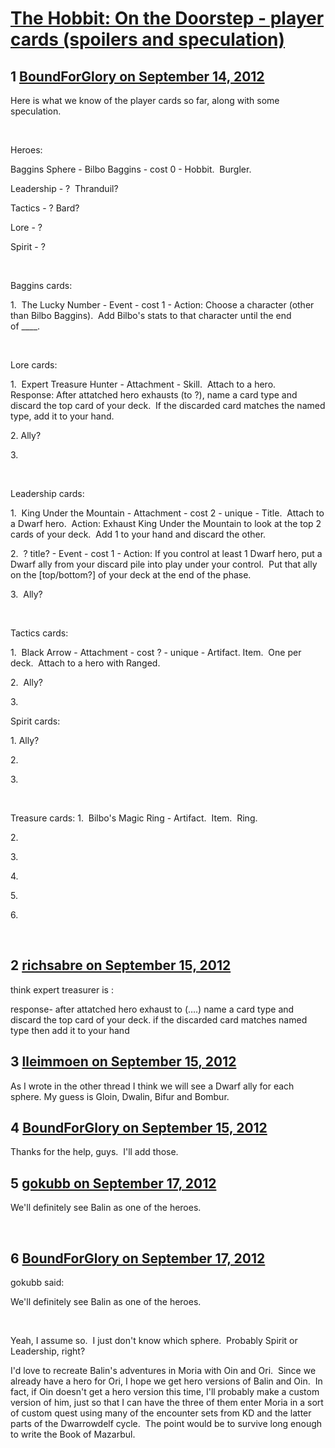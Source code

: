 # [The Hobbit: On the Doorstep - player cards (spoilers and speculation)](https://community.fantasyflightgames.com/topic/71021-the-hobbit-on-the-doorstep-player-cards-spoilers-and-speculation/)

## 1 [BoundForGlory on September 14, 2012](https://community.fantasyflightgames.com/topic/71021-the-hobbit-on-the-doorstep-player-cards-spoilers-and-speculation/?do=findComment&comment=693813)

Here is what we know of the player cards so far, along with some speculation.

 

Heroes:

Baggins Sphere - Bilbo Baggins - cost 0 - Hobbit.  Burgler.

Leadership - ?  Thranduil?

Tactics - ? Bard?

Lore - ?

Spirit - ?

 

Baggins cards:

1.  The Lucky Number - Event - cost 1 - Action: Choose a character (other than Bilbo Baggins).  Add Bilbo's stats to that character until the end of ____. 

 

Lore cards:

1.  Expert Treasure Hunter - Attachment - Skill.  Attach to a hero.  Response: After attatched hero exhausts (to ?), name a card type and discard the top card of your deck.  If the discarded card matches the named type, add it to your hand.

2. Ally?

3. 

 

Leadership cards:

1.  King Under the Mountain - Attachment - cost 2 - unique - Title.  Attach to a Dwarf hero.  Action: Exhaust King Under the Mountain to look at the top 2 cards of your deck.  Add 1 to your hand and discard the other.

2.  ? title? - Event - cost 1 - Action: If you control at least 1 Dwarf hero, put a Dwarf ally from your discard pile into play under your control.  Put that ally on the [top/bottom?] of your deck at the end of the phase.

3.  Ally?

 

Tactics cards:

1.  Black Arrow - Attachment - cost ? - unique - Artifact. Item.  One per deck.  Attach to a hero with Ranged. 

2.  Ally?

3. 
 

Spirit cards:

1. Ally?

2. 

3. 

 

Treasure cards:
1.  Bilbo's Magic Ring - Artifact.  Item.  Ring.

2. 

3. 

4. 

5. 

6. 

 

## 2 [richsabre on September 15, 2012](https://community.fantasyflightgames.com/topic/71021-the-hobbit-on-the-doorstep-player-cards-spoilers-and-speculation/?do=findComment&comment=694000)

think expert treasurer is :

response- after attatched hero exhaust to (….) name a card type and discard the top card of your deck. if the discarded card matches named type then add it to your hand

## 3 [lleimmoen on September 15, 2012](https://community.fantasyflightgames.com/topic/71021-the-hobbit-on-the-doorstep-player-cards-spoilers-and-speculation/?do=findComment&comment=694004)

As I wrote in the other thread I think we will see a Dwarf ally for each sphere. My guess is Gloin, Dwalin, Bifur and Bombur.

## 4 [BoundForGlory on September 15, 2012](https://community.fantasyflightgames.com/topic/71021-the-hobbit-on-the-doorstep-player-cards-spoilers-and-speculation/?do=findComment&comment=694198)

Thanks for the help, guys.  I'll add those.

## 5 [gokubb on September 17, 2012](https://community.fantasyflightgames.com/topic/71021-the-hobbit-on-the-doorstep-player-cards-spoilers-and-speculation/?do=findComment&comment=695169)

We'll definitely see Balin as one of the heroes.

 

## 6 [BoundForGlory on September 17, 2012](https://community.fantasyflightgames.com/topic/71021-the-hobbit-on-the-doorstep-player-cards-spoilers-and-speculation/?do=findComment&comment=695242)

gokubb said:

We'll definitely see Balin as one of the heroes.

 



Yeah, I assume so.  I just don't know which sphere.  Probably Spirit or Leadership, right?

I'd love to recreate Balin's adventures in Moria with Oin and Ori.  Since we already have a hero for Ori, I hope we get hero versions of Balin and Oin.  In fact, if Oin doesn't get a hero version this time, I'll probably make a custom version of him, just so that I can have the three of them enter Moria in a sort of custom quest using many of the encounter sets from KD and the latter parts of the Dwarrowdelf cycle.  The point would be to survive long enough to write the Book of Mazarbul.

 

